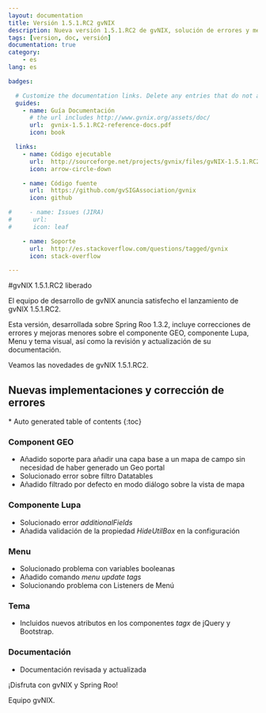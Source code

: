 ```yaml
---
layout: documentation
title: Versión 1.5.1.RC2 gvNIX
description: Nueva versión 1.5.1.RC2 de gvNIX, solución de errores y mejoras
tags: [version, doc, versión]
documentation: true
category:
    - es
lang: es

badges:

  # Customize the documentation links. Delete any entries that do not apply.
  guides:
    - name: Guía Documentación
      # the url includes http://www.gvnix.org/assets/doc/
      url:  gvnix-1.5.1.RC2-reference-docs.pdf
      icon: book

  links:
    - name: Código ejecutable
      url:  http://sourceforge.net/projects/gvnix/files/gvNIX-1.5.1.RC2.zip/download
      icon: arrow-circle-down

    - name: Código fuente
      url:  https://github.com/gvSIGAssociation/gvnix
      icon: github

#     - name: Issues (JIRA)
#      url:
#      icon: leaf

    - name: Soporte
      url:  http://es.stackoverflow.com/questions/tagged/gvnix
      icon: stack-overflow

---
```


#gvNIX 1.5.1.RC2 liberado

El equipo de desarrollo de gvNIX anuncia satisfecho el lanzamiento de gvNIX 1.5.1.RC2.

Esta versión, desarrollada sobre Spring Roo 1.3.2, incluye correcciones de errores
y mejoras menores sobre el componente GEO, componente Lupa, Menu y tema visual,
así como la revisión y actualización de su documentación.

Veamos las novedades de gvNIX 1.5.1.RC2.


## Nuevas implementaciones y corrección de errores

<section id="table-of-contents" class="toc">
<div id="drawer" markdown="1">
*  Auto generated table of contents
{:toc}
</div>
</section><!-- /#table-of-contents -->


### Component GEO

* Añadido soporte para añadir una capa base a un mapa de campo sin necesidad de haber generado un Geo portal
* Solucionado error sobre filtro Datatables
* Añadido filtrado por defecto en modo diálogo sobre la vista de mapa

### Componente Lupa

* Solucionado error _additionalFields_
* Añadida validación de la propiedad _HideUtilBox_ en la configuración

### Menu

* Solucionado problema con variables booleanas
* Añadido comando _menu update tags_
* Solucionando problema con Listeners de Menú

### Tema

* Incluidos nuevos atributos en los componentes _tagx_ de jQuery y Bootstrap.

### Documentación

* Documentación revisada y actualizada

¡Disfruta con gvNIX y Spring Roo!

Equipo gvNIX.



